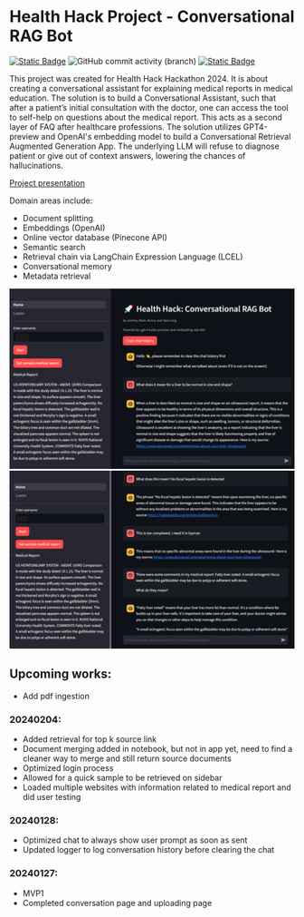 # Health Hack Project - Conversational RAG Bot
<a href="https://github.com/sienlonglim/healthhack"><img alt="Static Badge" src="https://img.shields.io/badge/github-black?style=flat-square&logo=github"></a> <img alt="GitHub commit activity (branch)" src="https://img.shields.io/github/commit-activity/t/sienlonglim/healthhack">
<a href="https://healthhack-rag.streamlit.app/"><img alt="Static Badge" src="https://img.shields.io/badge/Streamlit%20App-red?style=flat-square&logo=streamlit&labelColor=white"></a> 

This project was created for Health Hack Hackathon 2024. It is about creating a conversational assistant for explaining medical reports in medical education. The solution is to build a Conversational Assistant, such that after a patient’s initial consultation with the doctor, one can access the tool to self-help on questions about the medical report. This acts as a second layer of FAQ after healthcare professions. The solution utilizes GPT4-preview and OpenAI's embedding model to build a Conversational Retrieval Augmented Generation App. The underlying LLM will refuse to diagnose patient or give out of context answers, lowering the chances of hallucinations.

<a href=https://youtu.be/YRcP2JbHZoQ>Project presentation</a>

Domain areas include:
- Document splitting
- Embeddings (OpenAI)
- Online vector database (Pinecone API)
- Semantic search
- Retrieval chain via LangChain Expression Language (LCEL)
- Conversational memory
- Metadata retrieval

![Screenshot](images/1.PNG)
![Screenshot](images/2.PNG)

## Upcoming works:
- Add pdf ingestion

### 20240204:
- Added retrieval for top k source link
- Document merging added in notebook, but not in app yet, need to find a cleaner way to merge and still return source documents
- Optimized login process
- Allowed for a quick sample to be retrieved on sidebar
- Loaded multiple websites with information related to medical report and did user testing

### 20240128:
- Optimized chat to always show user prompt as soon as sent
- Updated logger to log conversation history before clearing the chat

### 20240127:
- MVP1
- Completed conversation page and uploading page